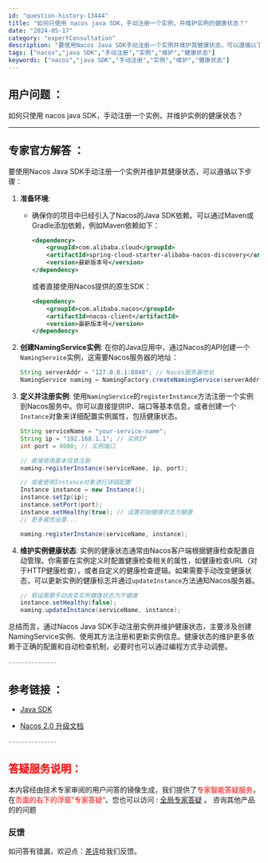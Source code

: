 ```yaml
---
id: "question-history-13444"
title: "如何只使用 nacos java SDK，手动注册一个实例，并维护实例的健康状态？"
date: "2024-05-17"
category: "expertConsultation"
description: "要使用Nacos Java SDK手动注册一个实例并维护其健康状态，可以遵循以下步骤：1. **准备环境**:   - 确保你的项目中已经引入了Nacos的Java SDK依赖。可以通过Maven或Gradle添加依赖，例如Maven依赖如下：     ```xml     dependency  "
tags: ["nacos","java SDK","手动注册","实例","维护","健康状态"]
keywords: ["nacos","java SDK","手动注册","实例","维护","健康状态"]
---
```


## 用户问题 ： 
 如何只使用 nacos java SDK，手动注册一个实例，并维护实例的健康状态？  

---------------
## 专家官方解答 ：

要使用Nacos Java SDK手动注册一个实例并维护其健康状态，可以遵循以下步骤：

1. **准备环境**:
   - 确保你的项目中已经引入了Nacos的Java SDK依赖。可以通过Maven或Gradle添加依赖，例如Maven依赖如下：
     ```xml
     <dependency>
         <groupId>com.alibaba.cloud</groupId>
         <artifactId>spring-cloud-starter-alibaba-nacos-discovery</artifactId>
         <version>最新版本号</version>
     </dependency>
     ```
     或者直接使用Nacos提供的原生SDK：
     ```xml
     <dependency>
         <groupId>com.alibaba.nacos</groupId>
         <artifactId>nacos-client</artifactId>
         <version>最新版本号</version>
     </dependency>
     ```

2. **创建NamingService实例**:
   在你的Java应用中，通过Nacos的API创建一个`NamingService`实例，这需要Nacos服务器的地址：
   ```java
   String serverAddr = "127.0.0.1:8848"; // Nacos服务器地址
   NamingService naming = NamingFactory.createNamingService(serverAddr);
   ```

3. **定义并注册实例**:
   使用`NamingService`的`registerInstance`方法注册一个实例到Nacos服务中。你可以直接提供IP、端口等基本信息，或者创建一个`Instance`对象来详细配置实例属性，包括健康状态。
   ```java
   String serviceName = "your-service-name";
   String ip = "192.168.1.1"; // 实例IP
   int port = 8080; // 实例端口
   
   // 直接使用基本信息注册
   naming.registerInstance(serviceName, ip, port);
   
   // 或者使用Instance对象进行详细配置
   Instance instance = new Instance();
   instance.setIp(ip);
   instance.setPort(port);
   instance.setHealthy(true); // 设置初始健康状态为健康
   // 更多属性设置...
   
   naming.registerInstance(serviceName, instance);
   ```

4. **维护实例健康状态**:
   实例的健康状态通常由Nacos客户端根据健康检查配置自动管理。你需要在实例定义时配置健康检查相关的属性，如健康检查URL（对于HTTP健康检查），或者自定义的健康检查逻辑。如果需要手动改变健康状态，可以更新实例的健康标志并通过`updateInstance`方法通知Nacos服务器。
   ```java
   // 假设需要手动改变实例健康状态为不健康
   instance.setHealthy(false);
   naming.updateInstance(serviceName, instance);
   ```

总结而言，通过Nacos Java SDK手动注册实例并维护健康状态，主要涉及创建NamingService实例、使用其方法注册和更新实例信息。健康状态的维护更多依赖于正确的配置和自动检查机制，必要时也可以通过编程方式手动调整。


<font color="#949494">---------------</font> 


## 参考链接 ：

* [Java SDK](https://nacos.io/docs/latest/guide/user/sdk)
 
 * [Nacos 2.0 升级文档](https://nacos.io/docs/latest/upgrading/200-upgrading)


 <font color="#949494">---------------</font> 
 


## <font color="#FF0000">答疑服务说明：</font> 

本内容经由技术专家审阅的用户问答的镜像生成，我们提供了<font color="#FF0000">专家智能答疑服务</font>，在<font color="#FF0000">页面的右下的浮窗”专家答疑“</font>。您也可以访问 : [全局专家答疑](https://answer.opensource.alibaba.com/docs/intro) 。 咨询其他产品的的问题

### 反馈
如问答有错漏，欢迎点：[差评](https://ai.nacos.io/user/feedbackByEnhancerGradePOJOID?enhancerGradePOJOId=13899)给我们反馈。
